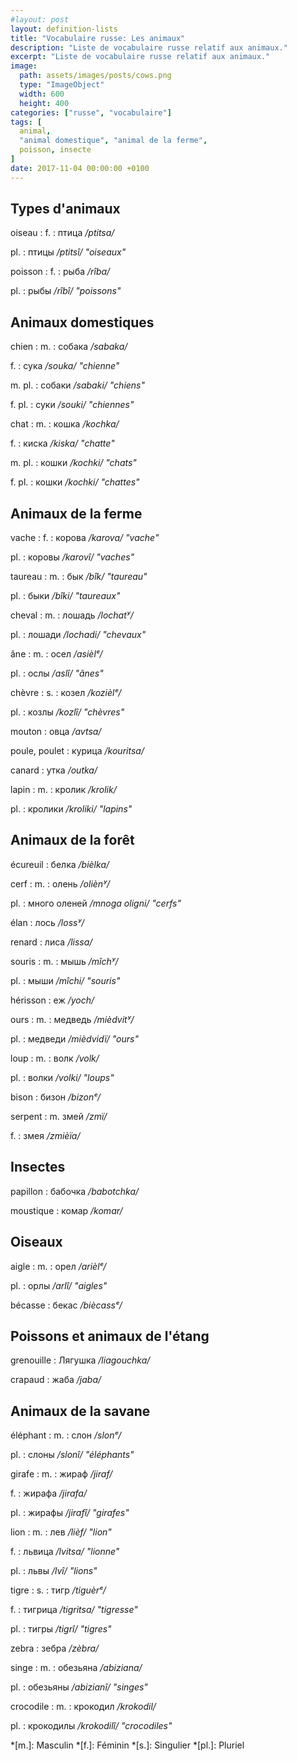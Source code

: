 ```yaml
---
#layout: post
layout: definition-lists
title: "Vocabulaire russe: Les animaux"
description: "Liste de vocabulaire russe relatif aux animaux."
excerpt: "Liste de vocabulaire russe relatif aux animaux."
image:
  path: assets/images/posts/cows.png
  type: "ImageObject"
  width: 600
  height: 400
categories: ["russe", "vocabulaire"]
tags: [
  animal,
  "animal domestique", "animal de la ferme",
  poisson, insecte
]
date: 2017-11-04 00:00:00 +0100
---
```


## Types d'animaux

oiseau
: f.
  : птица
  */ptitsa/*

  pl.
  : птицы
  */ptitsî/ "oiseaux"*

poisson
: f.
  : рыба
  */rîba/*

  pl.
  : рыбы
  */rîbî/ "poissons"*


## Animaux domestiques

chien
: m.
  : собака
  */sabaka/*

  f.
  : сука
  */souka/ "chienne"*

  m. pl.
  : собаки
  */sabaki/ "chiens"*

  f. pl.
  : суки
  */souki/ "chiennes"*


chat
: m.
  : кошка
  */kochka/*

  f.
  : киска
  */kiska/ "chatte"*

  m. pl.
  : кошки
  */kochki/ "chats"*

  f. pl.
  : кошки
  */kochki/ "chattes"*


## Animaux de la ferme

vache
: f.
  : корова
  */karova/ "vache"*

  pl.
  : коровы
  */karovî/ "vaches"*

taureau
: m.
  : бык
  */bîk/ "taureau"*

  pl.
  : быки
  */bîki/ "taureaux"*

cheval
: m.
  : лошадь
  */lochatʸ/*

  pl.
  : лошади
  */lochadi/ "chevaux"*

âne
: m.
  : осел
  */asièlᵉ/*

  pl.
  : ослы
  */aslî/ "ânes"*

chèvre
: s.
  : козел
  */kozièlᵉ/*

  pl.
  : козлы
  */kozlî/ "chèvres"*

mouton
: овца
*/avtsa/*

poule, poulet
: курица
*/kouritsa/*

canard
: yткa
*/outka/*

lapin
: m.
  : кролик
  */krolik/*

  pl.
  : кролики
  */kroliki/ "lapins"*


## Animaux de la forêt

écureuil
: белка
*/bièlka/*

cerf
: m.
  : олень
  */oliènʸ/*

  pl.
  : много оленей
  */mnoga oligni/ "cerfs"*

élan
: лось
*/lossʸ/*

renard
: лиса
*/lissa/*

souris
: m.
  : мышь
  */mîchʸ/*

  pl.
  : мыши
  */mîchi/ "souris"*

hérisson
: еж
*/yoch/*

ours
: m.
  : медведь
  */mièdvitʸ/*

  pl.
  : медведи
  */mièdvidï/ "ours"*

loup
: m.
  : волк
  */volk/*

  pl.
  : волки
  */volki/ "loups"*

bison
: бизон
*/bizonᵉ/*

serpent
: m.
  змей
  */zmï/*

  f.
  : змея
  */zmièïa/*


## Insectes

papillon
: бабочка
*/babotchka/*

moustique
: комар
*/komar/*


## Oiseaux

aigle
: m.
  : орел
  */arièlᵉ/*

  pl.
  : орлы
  */arlî/ "aigles"*

bécasse
: бекас
*/biècassᵉ/*


## Poissons et animaux de l'étang

grenouille
: Лягушка
*/liagouchka/*

crapaud
: жаба
*/jaba/*


## Animaux de la savane

éléphant
: m.
  : слон
  */slonᵉ/*

  pl.
  : слоны
  */slonî/ "éléphants"*

girafe
: m.
  : жираф
  */jiraf/*

  f.
  : жирафа
  */jirafa/*

  pl.
  : жирафы
  */jirafî/ "girafes"*

lion
: m.
  : лев
  */lièf/ "lion"*

  f.
  : львица
  */lvitsa/ "lionne"*

  pl.
  : львы
  */lvî/ "lions"*

tigre
: s.
  : тигр
  */tiguèrᵉ/*

  f.
  : тигрица
  */tigritsa/ "tigresse"*

  pl.
  : тигры
  */tigrî/ "tigres"*

zebra
: зебра
*/zèbra/*

singe
: m.
  : обезьяна
  */abiziana/*

  pl.
  : обезьяны
  */abizianî/ "singes"*

crocodile
: m.
  : крокодил
  */krokodil/*

  pl.
  : крокодилы
  */krokodilî/ "crocodiles"*


*[m.]: Masculin
*[f.]: Féminin
*[s.]: Singulier
*[pl.]: Pluriel
